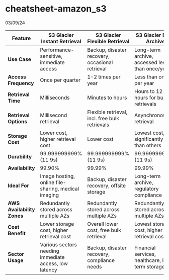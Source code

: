 # cheatsheet-amazon_s3



03/09/24

| Feature                      | S3 Glacier Instant Retrieval                          | S3 Glacier Flexible Retrieval                    | S3 Glacier Deep Archive                         |
|------------------------------|--------------------------------------------------------|--------------------------------------------------|------------------------------------------------|
| **Use Case**                 | Performance-sensitive, immediate access                | Backup, disaster recovery, occasional retrieval | Long-term archive, accessed less than once/year |
| **Access Frequency**         | Once per quarter                                       | 1-2 times per year                               | Less than once per year                         |
| **Retrieval Time**           | Milliseconds                                           | Minutes to hours                                 | Hours to 12 hours for bulk retrievals           |
| **Retrieval Options**        | Millisecond retrieval                                  | Flexible retrieval, incl. free bulk retrievals   | Asynchronous retrieval                          |
| **Storage Cost**             | Lower cost, higher retrieval cost                      | Lower cost                                       | Lowest cost, significantly less than others     |
| **Durability**               | 99.999999999% (11 9s)                                  | 99.999999999% (11 9s)                           | 99.999999999% (11 9s)                           |
| **Availability**             | 99.90%                                                 | 99.99%                                           | 99.99%                                          |
| **Ideal For**                | Image hosting, online file-sharing, medical imaging    | Backup, disaster recovery, offsite storage       | Long-term archive, regulatory compliance        |
| **AWS Availability Zones**   | Redundantly stored across multiple AZs                 | Redundantly stored across multiple AZs           | Redundantly stored across multiple AZs          |
| **Cost Benefit**             | Lower storage cost, higher retrieval cost              | Overall lower cost, free bulk retrieval         | Lowest storage cost, higher retrieval cost      |
| **Sector Usage**             | Various sectors needing immediate access, low latency  | Backup, disaster recovery, compliance needs     | Financial services, healthcare, long-term storage |
